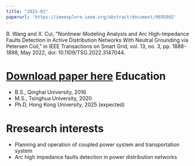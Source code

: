 ```yaml
---
title: "2022-01"
paperurl: 'https://ieeexplore.ieee.org/abstract/document/9695992'
---
```

B. Wang and X. Cui, "Nonlinear Modeling Analysis and Arc High-Impedance Faults Detection in Active Distribution Networks With Neutral Grounding via Petersen Coil," in IEEE Transactions on Smart Grid, vol. 13, no. 3, pp. 1888-1898, May 2022, doi: 10.1109/TSG.2022.3147044.

[Download paper here](https://ieeexplore.ieee.org/abstract/document/9695992)
Education
======
* B.S., Qinghai University, 2016
* M.S., Tsinghua University, 2020
* Ph.D, Hong Kong University, 2025 (expected)

Rresearch interests
======
* Planning and operation of coupled power system and transportation system
* Arc high impedance faults detection in power distribution networks
